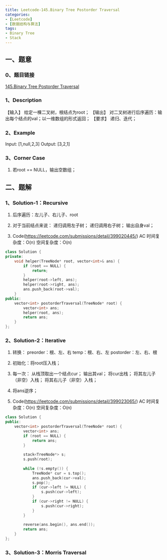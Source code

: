 ```yaml
---
title: Leetcode-145.Binary Tree Postorder Traversal
categories: 
- [Leetcode]
- [数据结构与算法]
tags: 
- Binary Tree
- Stack
---
```


## 一、题意

### 0、题目链接
[145.Binary Tree Postorder Traversal](https://leetcode.com/problems/binary-tree-postorder-traversal/)

### 1、Description
【输入】
给定一棵二叉树，根结点为root；
【输出】
对二叉树进行后序遍历：输出每个结点的val；以一维数组的形式返回；
【要求】
递归、迭代；

### 2、Example
Input: [1,null,2,3]
Output: [3,2,1]

<!-- more -->

### 3、Corner Case
1. 若root == NULL，输出空数组；

## 二、题解

### 1、Solution-1：Recursive
1. 后序遍历：左儿子、右儿子、root

2. 对于当前结点来说：
递归调用左子树；
递归调用右子树；
输出自身val；

3. Code(https://leetcode.com/submissions/detail/399020445/)
AC
时间复杂度：O(n)
空间复杂度：O(n)
```C++
class Solution {
private:
    void helper(TreeNode* root, vector<int>& ans) {
        if (root == NULL) {
            return;
        }
        helper(root->left, ans);
        helper(root->right, ans);
        ans.push_back(root->val);
    }
public:
    vector<int> postorderTraversal(TreeNode* root) {
        vector<int> ans;
        helper(root, ans);
        return ans;
    }
};
```

### 2、Solution-2：Iterative
1. 转换：
preorder：根、左、右
temp：根、右、左
postorder：左、右、根

2. 初始化：将root压入栈；

3. 每一次：
从栈顶取出一个结点cur；
输出其val；
将cur出栈；
将其左儿子（非空）入栈；
将其右儿子（非空）入栈；

4. 将ans逆序；

5. Code(https://leetcode.com/submissions/detail/399023065/)
AC
时间复杂度：O(n)
空间复杂度：O(n)
```C++
class Solution {
public:
    vector<int> postorderTraversal(TreeNode* root) {
        vector<int> ans;
        if (root == NULL) {
            return ans;
        }
        
        stack<TreeNode*> s;
        s.push(root);
        
        while (!s.empty()) {
            TreeNode* cur = s.top();
            ans.push_back(cur->val);
            s.pop();
            if (cur->left != NULL) {
                s.push(cur->left);
            }
            if (cur->right != NULL) {
                s.push(cur->right);
            }
        }
        
        reverse(ans.begin(), ans.end());
        return ans;
    }
};
```

### 3、Solution-3：Morris Traversal
